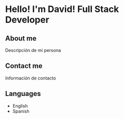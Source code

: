 # Hello! I'm David! Full Stack Developer

## About me

Descripción de mi persona

## Contact me

Información de contacto

## Languages
- English
- Spanish

